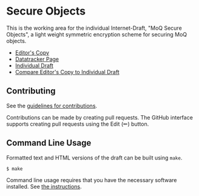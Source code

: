 # Secure Objects

This is the working area for the individual Internet-Draft, "MoQ Secure Objects", a light weight symmetric encryption scheme for securing MoQ objects.


* [Editor's Copy](https://suhashere.github.io/moq-secure-objects/#go.draft-jennings-moq-secure-objects.html)
* [Datatracker Page](https://datatracker.ietf.org/doc/draft-jennings-moq-secure-objects)
* [Individual Draft](https://datatracker.ietf.org/doc/html/draft-jennings-moq-secure-objects)
* [Compare Editor's Copy to Individual Draft](https://suhashere.github.io/moq-secure-objects/#go.draft-jennings-moq-secure-objects.diff)

## Contributing

See the
[guidelines for contributions](https://github.com/suhasHere/moq-secure-objects/blob/main/CONTRIBUTING.md).

Contributions can be made by creating pull requests.
The GitHub interface supports creating pull requests using the Edit (✏) button.


## Command Line Usage

Formatted text and HTML versions of the draft can be built using `make`.

```sh
$ make
```

Command line usage requires that you have the necessary software installed.  See
[the instructions](https://github.com/martinthomson/i-d-template/blob/main/doc/SETUP.md).

